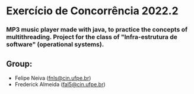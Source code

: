 # Exercício de Concorrência 2022.2

### MP3 music player made with java, to practice the concepts of multithreading. Project for the class of "Infra-estrutura de software" (operational systems).

## Group:
* Felipe Neiva (fnls@cin.ufpe.br)
* Frederick Almeida (fal5@cin.ufpe.br)
